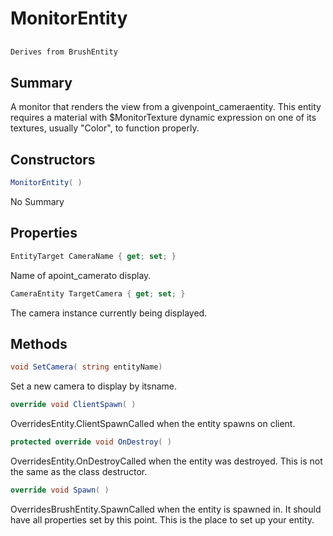 # MonitorEntity

## 
```c#
Derives from BrushEntity
```

## Summary

A monitor that renders the view from a givenpoint_cameraentity.
This entity requires a material with $MonitorTexture dynamic expression on one of its textures, usually "Color", to function properly.
## Constructors

```c#
MonitorEntity( ) 
```
No Summary
## Properties

```c#
EntityTarget CameraName { get; set; } 
```
Name of apoint_camerato display.
```c#
CameraEntity TargetCamera { get; set; } 
```
The camera instance currently being displayed.
## Methods

```c#
void SetCamera( string entityName) 
```
Set a new camera to display by itsname.
```c#
override void ClientSpawn( ) 
```
OverridesEntity.ClientSpawnCalled when the entity spawns on client.
```c#
protected override void OnDestroy( ) 
```
OverridesEntity.OnDestroyCalled when the entity was destroyed. This is not the same as the class destructor.
```c#
override void Spawn( ) 
```
OverridesBrushEntity.SpawnCalled when the entity is spawned in. It should have all properties set by this point.
This is the place to set up your entity.
